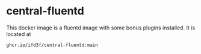 # central-fluentd

This docker image is a fluentd image with some bonus plugins installed. It is located at
```
ghcr.io/ifd3f/central-fluentd:main
```
